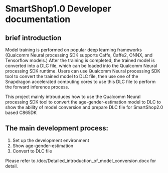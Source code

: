 # SmartShop1.0  Developer documentation

## brief introduction
Model training is performed on popular deep learning frameworks (Qualcomm Neural processing SDK supports Caffe, Caffe2, ONNX, and Tensorflow models.) After the training is completed, the trained model is converted into a DLC file, which can be loaded into the Qualcomm Neural processing SDK runtime.
Users can use Qualcomm Neural processing SDK tool to convert the trained model to DLC file, then use one of the Snapdragon accelerated computing cores to use this DLC file to perform the forward inference process.

This project mainly introuduces how to use the Qualcomm Neural processing SDK tool to convert the age-gender-estimation model to DLC to show the ability of model conversion and prepare DLC file for SmartShop2.0 based C865DK

## The main development process:
1. Set up the development environment
2. Show age-gender-estimation
3. Convert to DLC file

Please refer to <Project Dir>/doc/Detailed_introduction_of_model_conversion.docx for detail.

